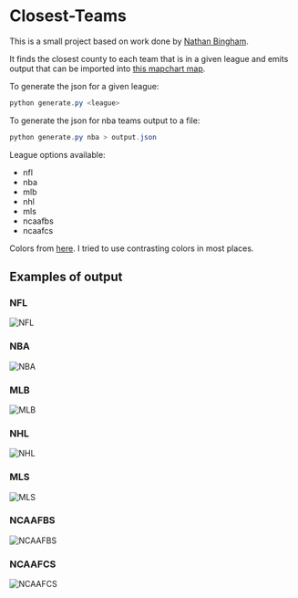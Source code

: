 # Closest-Teams

This is a small project based on work done by [Nathan Bingham](https://www.reddit.com/user/nbingham196).

It finds the closest county to each team that is in a given league and emits output that can be imported into [this mapchart map](https://mapchart.net/usa-counties.html).

To generate the json for a given league:

```powershell
python generate.py <league>
```

To generate the json for nba teams output to a file:

```powershell
python generate.py nba > output.json
```

League options available:

* nfl
* nba
* mlb
* nhl
* mls
* ncaafbs
* ncaafcs

Colors from [here](https://teamcolorcodes.com/). I tried to use contrasting colors in most places.

## Examples of output

### NFL

![NFL](images/nfl.png?raw=true "NFL")

### NBA

![NBA](images/nba.png?raw=true "NBA")

### MLB

![MLB](images/mlb.png?raw=true "MLB")

### NHL

![NHL](images/nhl.png?raw=true "NHL")

### MLS

![MLS](images/mls.png?raw=true "MLS")

### NCAAFBS

![NCAAFBS](images/ncaafbs.png?raw=true "NCAAFBS")

### NCAAFCS

![NCAAFCS](images/ncaafcs.png?raw=true "NCAAFCS")